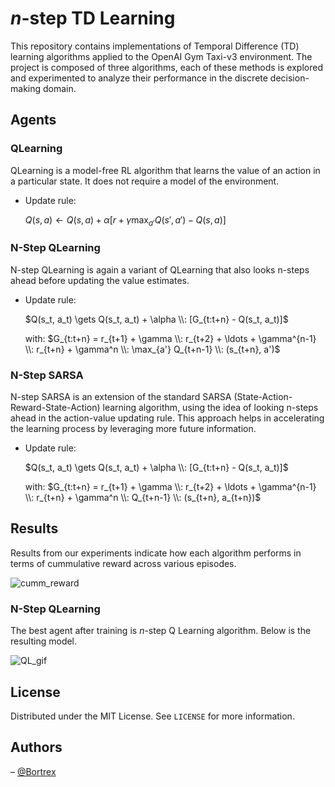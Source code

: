 # $n$-step TD Learning

This repository contains implementations of Temporal Difference (TD) learning algorithms applied to the OpenAI Gym Taxi-v3 environment. The project is composed of three algorithms, each of these methods is explored and experimented to analyze their performance in the discrete decision-making domain.



## Agents

### QLearning

QLearning is a model-free RL algorithm that learns the value of an action in a particular state. It does not require a model of the environment.

- Update rule:
  
    $Q(s, a) \leftarrow Q(s, a) + \alpha \left[r + \gamma \max_{a'} Q(s', a') - Q(s, a)\right]$

### N-Step QLearning
N-step QLearning is again a variant of QLearning that also looks n-steps ahead before updating the value estimates.

- Update rule:

    $Q(s_t, a_t) \gets Q(s_t, a_t) + \alpha \\: [G_{t:t+n} - Q(s_t, a_t)]$
  
  with: $G_{t:t+n} = r_{t+1} + \gamma \\: r_{t+2} + \ldots + \gamma^{n-1} \\: r_{t+n} + \gamma^n \\: \max_{a'} Q_{t+n-1} \\: (s_{t+n}, a')$

### N-Step SARSA
N-step SARSA is an extension of the standard SARSA (State-Action-Reward-State-Action) learning algorithm, using the idea of looking n-steps ahead in the action-value updating rule. This approach helps in accelerating the learning process by leveraging more future information.

- Update rule:

    $Q(s_t, a_t) \gets Q(s_t, a_t) + \alpha \\: [G_{t:t+n} - Q(s_t, a_t)]$
  
  with: $G_{t:t+n} = r_{t+1} + \gamma \\: r_{t+2} + \ldots + \gamma^{n-1} \\: r_{t+n} + \gamma^n \\: Q_{t+n-1} \\: (s_{t+n}, a_{t+n})$




## Results
Results from our experiments indicate how each algorithm performs in terms of cummulative reward across various episodes.

![cumm_reward](https://github.com/Bortrex/TD_learning/assets/24497590/286a1b95-8b2d-4f9b-b4fd-41faeba4b759)

### N-Step QLearning

The best agent after training is $n$-step Q Learning algorithm. Below is the resulting model.

![QL_gif](https://github.com/user-attachments/assets/e9ac9317-1fb0-4ec8-ace1-1161e5115c2a)

## License

Distributed under the MIT License. See `LICENSE` for more information.

## Authors

– [@Bortrex](https://github.com/Bortrex)


